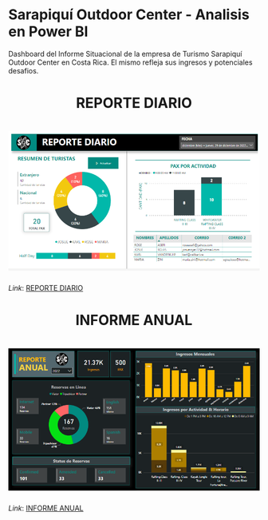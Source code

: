 #  Sarapiquí Outdoor Center - Analisis en Power BI
Dashboard del Informe Situacional de la empresa de Turismo Sarapiquí Outdoor Center en Costa Rica. El mismo refleja sus ingresos y potenciales desafios.

# <p align="center">**REPORTE DIARIO**<p> <h1 align="center">![Technology](https://github.com/Yoelcaro14/Informe-Situacional-SOC-Power-BI/blob/main/Images/Reporte%20Diario.png)</h1>

*Link*:  [REPORTE DIARIO](https://app.powerbi.com/view?r=eyJrIjoiNjExNGE0ZmMtOTcyNi00MzdmLTljMWUtMTNlOWY1MzMzYTViIiwidCI6IjU2Y2QwNGM4LTkzMDctNGJjZC1hMTJjLWQzOGRhMzQyODQyNCIsImMiOjl9&pageName=ReportSection)

# <p align="center">**INFORME ANUAL**<p> <h1 align="center">![Technology](https://github.com/Yoelcaro14/Informe-Situacional-SOC-Power-BI/blob/main/Images/Informe%20Anual.png)</h1>

*Link*:  [INFORME ANUAL](https://app.powerbi.com/view?r=eyJrIjoiZGUzMGIzNDctZTkxNC00Y2Y3LWI4NDgtN2UyMTY2NjE3NDRjIiwidCI6IjU2Y2QwNGM4LTkzMDctNGJjZC1hMTJjLWQzOGRhMzQyODQyNCIsImMiOjl9)<p>
